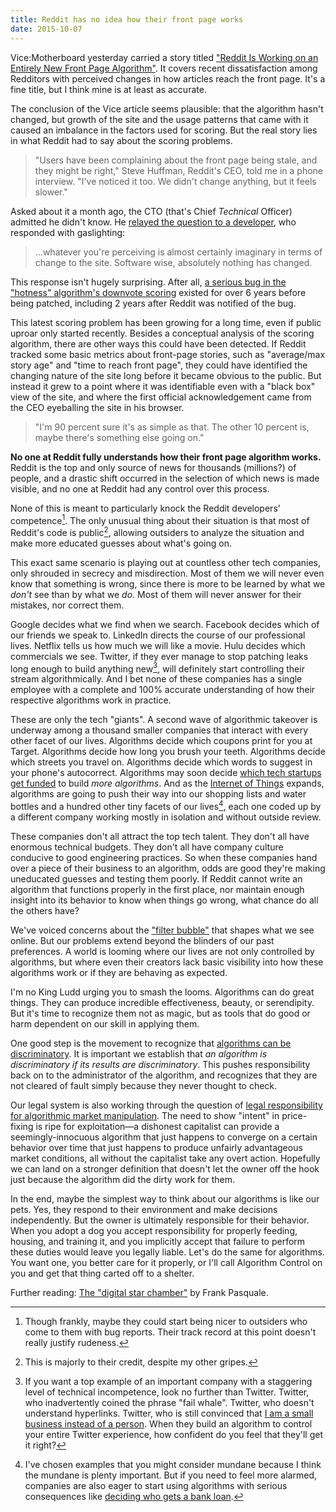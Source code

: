 ```yaml
---
title: Reddit has no idea how their front page works
date: 2015-10-07
---
```


Vice:Motherboard yesterday carried a story titled ["Reddit Is Working on an Entirely New Front Page Algorithm"](http://motherboard.vice.com/read/reddit-admits-its-front-page-is-broken-is-working-on-an-entirely-new-algorithm). It covers recent dissatisfaction among Redditors with perceived changes in how articles reach the front page. It's a fine title, but I think mine is at least as accurate.

The conclusion of the Vice article seems plausible: that the algorithm hasn't changed, but growth of the site and the usage patterns that came with it caused an imbalance in the factors used for scoring. But the real story lies in what Reddit had to say about the scoring problems.

<blockquote cite="http://motherboard.vice.com/read/reddit-admits-its-front-page-is-broken-is-working-on-an-entirely-new-algorithm">"Users have been complaining about the front page being stale, and they might be right," Steve Huffman, Reddit's CEO, told me in a phone interview. "I've noticed it too. We didn't change anything, but it feels slower."</blockquote>

Asked about it a month ago, the CTO (that's Chief *Technical* Officer) admitted he didn't know. He [relayed the question to a developer](https://www.reddit.com/r/announcements/comments/3lv3qo/marty_weiner_reddit_cto_back_to_cto_all_the_things/cv9jiku), who responded with gaslighting:

<blockquote cite="https://www.reddit.com/r/announcements/comments/3lv3qo/marty_weiner_reddit_cto_back_to_cto_all_the_things/cv9jiku">…whatever you're perceiving is almost certainly imaginary in terms of change to the site. Software wise, absolutely nothing has changed.</blockquote>

This response isn't hugely surprising. After all, [a serious bug in the "hotness" algorithm's downvote scoring](http://technotes.iangreenleaf.com/posts/2013-12-09-reddits-empire-is-built-on-a-flawed-algorithm.html) existed for over 6 years before being patched, including 2 years after Reddit was notified of the bug.

This latest scoring problem has been growing for a long time, even if public uproar only started recently. Besides a conceptual analysis of the scoring algorithm, there are other ways this could have been detected. If Reddit tracked some basic metrics about front-page stories, such as "average/max story age" and "time to reach front page", they could have identified the changing nature of the site long before it became obvious to the public. But instead it grew to a point where it was identifiable even with a "black box" view of the site, and where the first official acknowledgement came from the CEO eyeballing the site in his browser.

<blockquote cite="http://motherboard.vice.com/read/reddit-admits-its-front-page-is-broken-is-working-on-an-entirely-new-algorithm">"I'm 90 percent sure it's as simple as that. The other 10 percent is, maybe there's something else going on."</blockquote>

**No one at Reddit fully understands how their front page algorithm works.** Reddit is the top and only source of news for thousands (millions?) of people, and a drastic shift occurred in the selection of which news is made visible, and no one at Reddit had any control over this process.

None of this is meant to particularly knock the Reddit developers' competence[^1]. The only unusual thing about their situation is that most of Reddit's code is public[^2], allowing outsiders to analyze the situation and make more educated guesses about what's going on.

This exact same scenario is playing out at countless other tech companies, only shrouded in secrecy and misdirection. Most of them we will never even know that something is wrong, since there is more to be learned by what we *don't* see than by what we *do*. Most of them will never answer for their mistakes, nor correct them.

Google decides what we find when we search. Facebook decides which of our friends we speak to. LinkedIn directs the course of our professional lives. Netflix tells us how much we will like a movie. Hulu decides which commercials we see. Twitter, if they ever manage to stop patching leaks long enough to build anything new[^3], will definitely start controlling their stream algorithmically. And I bet none of these companies has a single employee with a complete and 100% accurate understanding of how their respective algorithms work in practice.

These are only the tech "giants". A second wave of algorithmic takeover is underway among a thousand smaller companies that interact with every other facet of our lives. Algorithms decide which coupons print for you at Target. Algorithms decide how long you brush your teeth. Algorithms decide which streets you travel on. Algorithms decide which words to suggest in your phone's autocorrect. Algorithms may soon decide [which tech startups get funded](https://www.conspire.com/welcome) to build *more algorithms*. And as the [Internet of Things](http://weputachipinit.tumblr.com/) expands, algorithms are going to push their way into our shopping lists and water bottles and a hundred other tiny facets of our lives[^4], each one coded up by a different company working mostly in isolation and without outside review.

These companies don't all attract the top tech talent. They don't all have enormous technical budgets. They don't all have company culture conducive to good engineering practices. So when these companies hand over a piece of their business to an algorithm, odds are good they're making uneducated guesses and testing them poorly. If Reddit cannot write an algorithm that functions properly in the first place, nor maintain enough insight into its behavior to know when things go wrong, what chance do all the others have?

We've voiced concerns about the ["filter bubble"](http://www.ted.com/talks/eli_pariser_beware_online_filter_bubbles) that shapes what we see online. But our problems extend beyond the blinders of our past preferences. A world is looming where our lives are not only controlled by algorithms, but where even their creators lack basic visibility into how these algorithms work or if they are behaving as expected.

I'm no King Ludd urging you to smash the looms. Algorithms can do great things. They can produce incredible effectiveness, beauty, or serendipity. But it's time to recognize them not as magic, but as tools that do good or harm dependent on our skill in applying them.

One good step is the movement to recognize that [algorithms can be discriminatory](https://www.propublica.org/article/when-big-data-becomes-bad-data). It is important we establish that *an algorithm is discriminatory if its results are discriminatory*. This pushes responsibility back on to the administrator of the algorithm, and recognizes that they are not cleared of fault simply because they never thought to check.

Our legal system is also working through the question of [legal responsibility for algorithmic market manipulation](http://www.newyorker.com/business/currency/when-bots-collude). The need to show "intent" in price-fixing is ripe for exploitation—a dishonest capitalist can provide a seemingly-innocuous algorithm that just happens to converge on a certain behavior over time that just happens to produce unfairly advantageous market conditions, all without the capitalist take any overt action. Hopefully we can land on a stronger definition that doesn't let the owner off the hook just because the algorithm did the dirty work for them.

In the end, maybe the simplest way to think about our algorithms is like our pets. Yes, they respond to their environment and make decisions independently. But the owner is ultimately responsible for their behavior. When you adopt a dog you accept responsibility for properly feeding, housing, and training it, and you implicitly accept that failure to perform these duties would leave you legally liable. Let's do the same for algorithms. You want one, you better care for it properly, or I'll call Algorithm Control on you and get that thing carted off to a shelter.

Further reading: [The "digital star chamber"](http://aeon.co/magazine/technology/judge-jury-and-executioner-the-unaccountable-algorithm/) by Frank Pasquale.

[^1]: Though frankly, maybe they could start being nicer to outsiders who come to them with bug reports. Their track record at this point doesn't really justify rudeness.

[^2]: This is majorly to their credit, despite my other gripes.

[^3]: If you want a top example of an important company with a staggering level of technical incompetence, look no further than Twitter. Twitter, who inadvertently coined the phrase "fail whale". Twitter, who doesn't understand hyperlinks. Twitter, who is still convinced that [I am a small business instead of a person](https://twitter.com/iangreenleaf/status/566479506039246848). When they build an algorithm to control your entire Twitter experience, how confident do you feel that they'll get it right?

[^4]: I've chosen examples that you might consider mundane because I think the mundane is plenty important. But if you need to feel more alarmed, companies are also eager to start using algorithms with serious consequences like [deciding who gets a bank loan](https://www.newscientist.com/article/mg22630182-400-your-smartphones-secrets-could-help-you-bag-a-bank-loan/).
